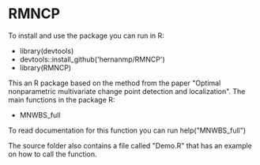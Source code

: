 # RMNCP

To install and use the package  you can run in R:
- library(devtools)
- devtools::install_github('hernanmp/RMNCP')
- library(RMNCP)

This an R package based on the method from the paper "Optimal nonparametric multivariate change point detection and localization".  The main functions in the package R:
- MNWBS_full

To read documentation for this function you can run help("MNWBS_full")

The source folder also contains a file called "Demo.R"  that has an example on how to call the function. 
